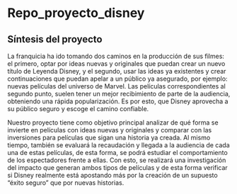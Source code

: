 # Repo_proyecto_disney
## Síntesis del proyecto 

La franquicia ha ido tomando dos caminos en la producción de sus filmes: el primero, optar por ideas nuevas y originales que puedan crear un nuevo título de Leyenda Disney, y el segundo, usar las ideas ya existentes y crear continuaciones que puedan apelar a un público ya asegurado, por ejemplo: nuevas películas del universo de Marvel. Las películas correspondientes al segundo punto, suelen tener un mejor recibimiento de parte de la audiencia, obteniendo una rápida popularización. Es por esto, que Disney aprovecha a su público seguro y escoge el camino confiable.

Nuestro proyecto tiene como objetivo principal analizar de qué forma se invierte en películas con ideas nuevas y originales y comparar con las inversiones para películas que sigan una historia ya creada. Al mismo tiempo, también se evaluará la recaudación y llegada a la audiencia de cada una de estas películas, de esta forma, se podrá estudiar el comportamiento de los espectadores frente a ellas. Con esto, se realizará una investigación del impacto que generan ambos tipos de películas y de esta forma verificar si Disney realmente está apostando más por la creación de un supuesto “éxito seguro” que por nuevas historias. 
